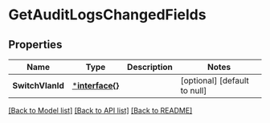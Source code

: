 # GetAuditLogsChangedFields

## Properties
Name | Type | Description | Notes
------------ | ------------- | ------------- | -------------
**SwitchVlanId** | [***interface{}**](interface{}.md) |  | [optional] [default to null]

[[Back to Model list]](../README.md#documentation-for-models) [[Back to API list]](../README.md#documentation-for-api-endpoints) [[Back to README]](../README.md)


